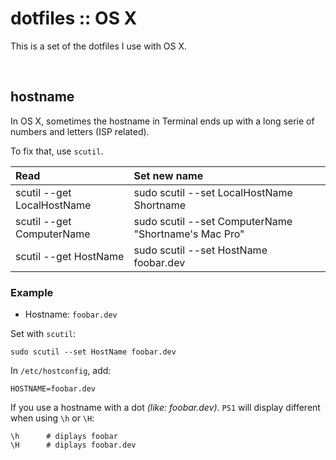 dotfiles :: OS X
================

This is a set of the dotfiles I use with OS X.

<br />

hostname
--------

In OS X, sometimes the hostname in Terminal ends up with a long serie of numbers and letters (ISP related).

To fix that, use `scutil`.

| Read                       | Set new name                                         |
| :------------------------- | :--------------------------------------------------- |
| scutil --get LocalHostName | sudo scutil --set LocalHostName Shortname            |
| scutil --get ComputerName  | sudo scutil --set ComputerName "Shortname's Mac Pro" |
| scutil --get HostName      | sudo scutil --set HostName foobar.dev                |


### Example

- Hostname: `foobar.dev`


Set with `scutil`:

	sudo scutil --set HostName foobar.dev


In `/etc/hostconfig`, add:

	HOSTNAME=foobar.dev


If you use a hostname with a dot _(like: foobar.dev)_. `PS1` will display different when using `\h` or `\H`:

	\h		# diplays foobar
	\H		# diplays foobar.dev

<!-- Markdown: link & image defs -->